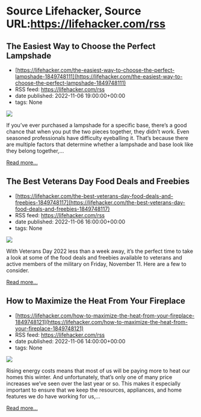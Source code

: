 # Source Lifehacker, Source URL:https://lifehacker.com/rss

## The Easiest Way to Choose the Perfect Lampshade
 - [https://lifehacker.com/the-easiest-way-to-choose-the-perfect-lampshade-1849748111](https://lifehacker.com/the-easiest-way-to-choose-the-perfect-lampshade-1849748111)
 - RSS feed: https://lifehacker.com/rss
 - date published: 2022-11-06 19:00:00+00:00
 - tags: None

<img src="https://i.kinja-img.com/gawker-media/image/upload/s--EbJfdqLn--/c_fit,fl_progressive,q_80,w_636/9d9a25daf28c76610214f83eb52c0088.jpg" /><p>If you’ve ever purchased a lampshade for a specific base, there’s a good chance that when you put the two pieces together, they didn’t work. Even seasoned professionals have difficulty eyeballing it. That’s because there are multiple factors that determine whether a lampshade and base look like they belong together,…</p><p><a href="https://lifehacker.com/the-easiest-way-to-choose-the-perfect-lampshade-1849748111">Read more...</a></p>

## The Best Veterans Day Food Deals and Freebies
 - [https://lifehacker.com/the-best-veterans-day-food-deals-and-freebies-1849748117](https://lifehacker.com/the-best-veterans-day-food-deals-and-freebies-1849748117)
 - RSS feed: https://lifehacker.com/rss
 - date published: 2022-11-06 16:00:00+00:00
 - tags: None

<img src="https://i.kinja-img.com/gawker-media/image/upload/s--QYAeMnJn--/c_fit,fl_progressive,q_80,w_636/ad53ce59cf21edab90a98121fdadb8fa.jpg" /><p>With Veterans Day 2022 less than a week away, it’s the perfect time to take a look at some of the food deals and freebies available to veterans and active members of the military on Friday, November 11. Here are a few to consider.</p><p><a href="https://lifehacker.com/the-best-veterans-day-food-deals-and-freebies-1849748117">Read more...</a></p>

## How to Maximize the Heat From Your Fireplace
 - [https://lifehacker.com/how-to-maximize-the-heat-from-your-fireplace-1849748121](https://lifehacker.com/how-to-maximize-the-heat-from-your-fireplace-1849748121)
 - RSS feed: https://lifehacker.com/rss
 - date published: 2022-11-06 14:00:00+00:00
 - tags: None

<img src="https://i.kinja-img.com/gawker-media/image/upload/s--9QADguNf--/c_fit,fl_progressive,q_80,w_636/a3f3b7069ebf7c1518d9eea6b7c78075.jpg" /><p>Rising energy costs means that most of us will be paying more to heat our homes this winter. And unfortunately, that’s only one of many price increases we’ve seen over the last year or so. This makes it especially important to ensure that we keep the resources, appliances, and home features we do have working for us,…</p><p><a href="https://lifehacker.com/how-to-maximize-the-heat-from-your-fireplace-1849748121">Read more...</a></p>
